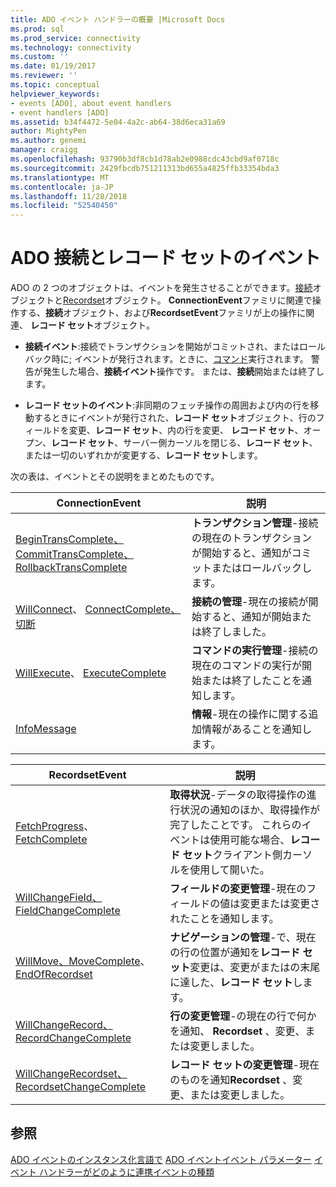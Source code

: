 ```yaml
---
title: ADO イベント ハンドラーの概要 |Microsoft Docs
ms.prod: sql
ms.prod_service: connectivity
ms.technology: connectivity
ms.custom: ''
ms.date: 01/19/2017
ms.reviewer: ''
ms.topic: conceptual
helpviewer_keywords:
- events [ADO], about event handlers
- event handlers [ADO]
ms.assetid: b34f4472-5e04-4a2c-ab64-38d6eca31a69
author: MightyPen
ms.author: genemi
manager: craigg
ms.openlocfilehash: 93790b3df8cb1d78ab2e0988cdc43cbd9af0718c
ms.sourcegitcommit: 2429fbcdb751211313bd655a4825ffb33354bda3
ms.translationtype: MT
ms.contentlocale: ja-JP
ms.lasthandoff: 11/28/2018
ms.locfileid: "52540450"
---
```

# <a name="ado-connection-and-recordset-events"></a>ADO 接続とレコード セットのイベント
ADO の 2 つのオブジェクトは、イベントを発生させることができます。[接続](../../../ado/reference/ado-api/connection-object-ado.md)オブジェクトと[Recordset](../../../ado/reference/ado-api/recordset-object-ado.md)オブジェクト。 **ConnectionEvent**ファミリに関連で操作する、**接続**オブジェクト、および**RecordsetEvent**ファミリが上の操作に関連、 **レコード セット**オブジェクト。

-   **接続イベント**:接続でトランザクションを開始がコミットされ、またはロールバック時に; イベントが発行されます。ときに、[コマンド](../../../ado/reference/ado-api/command-object-ado.md)実行されます。 警告が発生した場合、**接続イベント**操作です。 または、**接続**開始または終了します。

-   **レコード セットのイベント**:非同期のフェッチ操作の周囲および内の行を移動するときにイベントが発行された、**レコード セット**オブジェクト、行のフィールドを変更、**レコード セット**、内の行を変更、 **レコード セット**、オープン、**レコード セット**、サーバー側カーソルを閉じる、**レコード セット**、または一切のいずれかが変更する、**レコード セット**します。

 次の表は、イベントとその説明をまとめたものです。

|ConnectionEvent|説明|
|---------------------|-----------------|
|[BeginTransComplete、CommitTransComplete、RollbackTransComplete](../../../ado/reference/ado-api/begintranscomplete-committranscomplete-and-rollbacktranscomplete-events-ado.md)|**トランザクション管理**-接続の現在のトランザクションが開始すると、通知がコミットまたはロールバックします。|
|[WillConnect](../../../ado/reference/ado-api/willconnect-event-ado.md)、 [ConnectComplete、切断](../../../ado/reference/ado-api/connectcomplete-and-disconnect-events-ado.md)|**接続の管理**-現在の接続が開始すると、通知が開始または終了しました。|
|[WillExecute](../../../ado/reference/ado-api/willexecute-event-ado.md)、 [ExecuteComplete](../../../ado/reference/ado-api/executecomplete-event-ado.md)|**コマンドの実行管理**-接続の現在のコマンドの実行が開始または終了したことを通知します。|
|[InfoMessage](../../../ado/reference/ado-api/infomessage-event-ado.md)|**情報**-現在の操作に関する追加情報があることを通知します。|

|RecordsetEvent|説明|
|--------------------|-----------------|
|[FetchProgress](../../../ado/reference/ado-api/fetchprogress-event-ado.md)、 [FetchComplete](../../../ado/reference/ado-api/fetchcomplete-event-ado.md)|**取得状況**-データの取得操作の進行状況の通知のほか、取得操作が完了したことです。 これらのイベントは使用可能な場合、**レコード セット**クライアント側カーソルを使用して開いた。|
|[WillChangeField、FieldChangeComplete](../../../ado/reference/ado-api/willchangefield-and-fieldchangecomplete-events-ado.md)|**フィールドの変更管理**-現在のフィールドの値は変更または変更されたことを通知します。|
|[WillMove、MoveComplete](../../../ado/reference/ado-api/willmove-and-movecomplete-events-ado.md)、 [EndOfRecordset](../../../ado/reference/ado-api/endofrecordset-event-ado.md)|**ナビゲーションの管理**-で、現在の行の位置が通知を**レコード セット**変更は、変更がまたはの末尾に達した、**レコード セット**します。|
|[WillChangeRecord、RecordChangeComplete](../../../ado/reference/ado-api/willchangerecord-and-recordchangecomplete-events-ado.md)|**行の変更管理**-の現在の行で何かを通知、 **Recordset** 、変更、または変更しました。|
|[WillChangeRecordset、RecordsetChangeComplete](../../../ado/reference/ado-api/willchangerecordset-and-recordsetchangecomplete-events-ado.md)|**レコード セットの変更管理**-現在のものを通知**Recordset** 、変更、または変更しました。|

## <a name="see-also"></a>参照
 [ADO イベントのインスタンス化言語で](../../../ado/guide/data/ado-event-instantiation-by-language.md) [ADO イベント](../../../ado/reference/ado-api/ado-events.md)[イベント パラメーター](../../../ado/guide/data/event-parameters.md) [イベント ハンドラーがどのように連携](../../../ado/guide/data/how-event-handlers-work-together.md)[イベントの種類](../../../ado/guide/data/types-of-events.md)
